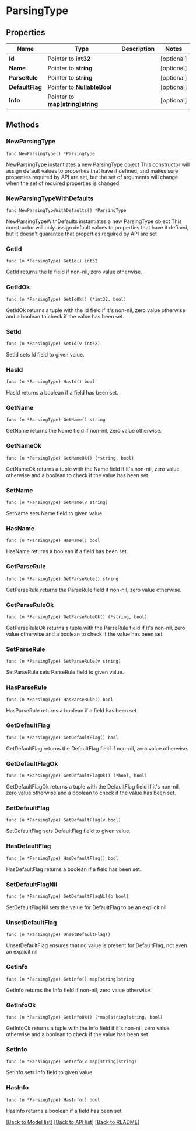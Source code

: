 # ParsingType

## Properties

Name | Type | Description | Notes
------------ | ------------- | ------------- | -------------
**Id** | Pointer to **int32** |  | [optional] 
**Name** | Pointer to **string** |  | [optional] 
**ParseRule** | Pointer to **string** |  | [optional] 
**DefaultFlag** | Pointer to **NullableBool** |  | [optional] 
**Info** | Pointer to **map[string]string** |  | [optional] 

## Methods

### NewParsingType

`func NewParsingType() *ParsingType`

NewParsingType instantiates a new ParsingType object
This constructor will assign default values to properties that have it defined,
and makes sure properties required by API are set, but the set of arguments
will change when the set of required properties is changed

### NewParsingTypeWithDefaults

`func NewParsingTypeWithDefaults() *ParsingType`

NewParsingTypeWithDefaults instantiates a new ParsingType object
This constructor will only assign default values to properties that have it defined,
but it doesn't guarantee that properties required by API are set

### GetId

`func (o *ParsingType) GetId() int32`

GetId returns the Id field if non-nil, zero value otherwise.

### GetIdOk

`func (o *ParsingType) GetIdOk() (*int32, bool)`

GetIdOk returns a tuple with the Id field if it's non-nil, zero value otherwise
and a boolean to check if the value has been set.

### SetId

`func (o *ParsingType) SetId(v int32)`

SetId sets Id field to given value.

### HasId

`func (o *ParsingType) HasId() bool`

HasId returns a boolean if a field has been set.

### GetName

`func (o *ParsingType) GetName() string`

GetName returns the Name field if non-nil, zero value otherwise.

### GetNameOk

`func (o *ParsingType) GetNameOk() (*string, bool)`

GetNameOk returns a tuple with the Name field if it's non-nil, zero value otherwise
and a boolean to check if the value has been set.

### SetName

`func (o *ParsingType) SetName(v string)`

SetName sets Name field to given value.

### HasName

`func (o *ParsingType) HasName() bool`

HasName returns a boolean if a field has been set.

### GetParseRule

`func (o *ParsingType) GetParseRule() string`

GetParseRule returns the ParseRule field if non-nil, zero value otherwise.

### GetParseRuleOk

`func (o *ParsingType) GetParseRuleOk() (*string, bool)`

GetParseRuleOk returns a tuple with the ParseRule field if it's non-nil, zero value otherwise
and a boolean to check if the value has been set.

### SetParseRule

`func (o *ParsingType) SetParseRule(v string)`

SetParseRule sets ParseRule field to given value.

### HasParseRule

`func (o *ParsingType) HasParseRule() bool`

HasParseRule returns a boolean if a field has been set.

### GetDefaultFlag

`func (o *ParsingType) GetDefaultFlag() bool`

GetDefaultFlag returns the DefaultFlag field if non-nil, zero value otherwise.

### GetDefaultFlagOk

`func (o *ParsingType) GetDefaultFlagOk() (*bool, bool)`

GetDefaultFlagOk returns a tuple with the DefaultFlag field if it's non-nil, zero value otherwise
and a boolean to check if the value has been set.

### SetDefaultFlag

`func (o *ParsingType) SetDefaultFlag(v bool)`

SetDefaultFlag sets DefaultFlag field to given value.

### HasDefaultFlag

`func (o *ParsingType) HasDefaultFlag() bool`

HasDefaultFlag returns a boolean if a field has been set.

### SetDefaultFlagNil

`func (o *ParsingType) SetDefaultFlagNil(b bool)`

 SetDefaultFlagNil sets the value for DefaultFlag to be an explicit nil

### UnsetDefaultFlag
`func (o *ParsingType) UnsetDefaultFlag()`

UnsetDefaultFlag ensures that no value is present for DefaultFlag, not even an explicit nil
### GetInfo

`func (o *ParsingType) GetInfo() map[string]string`

GetInfo returns the Info field if non-nil, zero value otherwise.

### GetInfoOk

`func (o *ParsingType) GetInfoOk() (*map[string]string, bool)`

GetInfoOk returns a tuple with the Info field if it's non-nil, zero value otherwise
and a boolean to check if the value has been set.

### SetInfo

`func (o *ParsingType) SetInfo(v map[string]string)`

SetInfo sets Info field to given value.

### HasInfo

`func (o *ParsingType) HasInfo() bool`

HasInfo returns a boolean if a field has been set.


[[Back to Model list]](../README.md#documentation-for-models) [[Back to API list]](../README.md#documentation-for-api-endpoints) [[Back to README]](../README.md)


